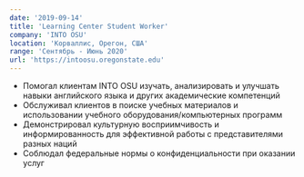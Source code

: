 ```yaml
---
date: '2019-09-14'
title: 'Learning Center Student Worker'
company: 'INTO OSU'
location: 'Корваллис, Орегон, США'
range: 'Сентябрь - Июнь 2020'
url: 'https://intoosu.oregonstate.edu'
---
```


- Помогал клиентам INTO OSU изучать, анализировать и улучшать навыки английского языка и других академические компетенций
- Обслуживал клиентов в поиске учебных материалов и использовании учебного оборудования/компьютерных программ
- Демонстрировал культурную восприимчивость и информированность для эффективной работы с представителями разных наций
- Соблюдал федеральные нормы о конфиденциальности при оказании услуг



